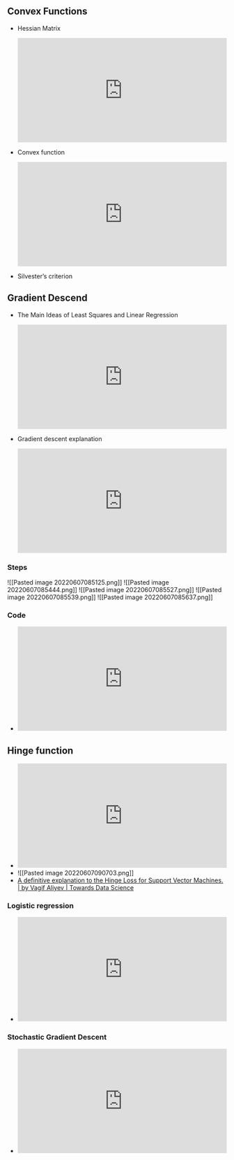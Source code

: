 ## Convex Functions
- Hessian Matrix
	<iframe width="480" height="240" src="https://www.youtube.com/embed/LbBcuZukCAw" title="YouTube video player" frameborder="0" allow="accelerometer; autoplay; clipboard-write; encrypted-media; gyroscope; picture-in-picture" allowfullscreen></iframe>
- Convex function
	 <iframe width="480" height="240" src="https://www.youtube.com/embed/u8JrE9JlZPM" title="YouTube video player" frameborder="0" allow="accelerometer; autoplay; clipboard-write; encrypted-media; gyroscope; picture-in-picture" allowfullscreen></iframe>

- Silvester’s criterion

## Gradient Descend 
-  The Main Ideas of Least Squares and Linear Regression

	 <iframe width="480" height="240" src="https://www.youtube.com/embed/PaFPbb66DxQ" title="YouTube video player" frameborder="0" allow="accelerometer; autoplay; clipboard-write; encrypted-media; gyroscope; picture-in-picture" allowfullscreen></iframe>
 
 - Gradient descent explanation 
 
	<iframe width="480" height="240" src="https://www.youtube.com/embed/sDv4f4s2SB8" title="YouTube video player" frameborder="0" allow="accelerometer; autoplay; clipboard-write; encrypted-media; gyroscope; picture-in-picture" allowfullscreen></iframe>
	
### Steps
![[Pasted image 20220607085125.png]]
![[Pasted image 20220607085444.png]]
![[Pasted image 20220607085527.png]]
![[Pasted image 20220607085539.png]]
![[Pasted image 20220607085637.png]]

 ### Code
- <iframe width="480" height="240" src="https://www.youtube.com/embed/vsWrXfO3wWw" title="YouTube video player" frameborder="0" allow="accelerometer; autoplay; clipboard-write; encrypted-media; gyroscope; picture-in-picture" allowfullscreen></iframe>
	
	
## Hinge function

- <iframe width="480" height="240" src="https://www.youtube.com/embed/r-vYJqcFxBI" title="YouTube video player" frameborder="0" allow="accelerometer; autoplay; clipboard-write; encrypted-media; gyroscope; picture-in-picture" allowfullscreen></iframe>
- ![[Pasted image 20220607090703.png]]
- [A definitive explanation to the Hinge Loss for Support Vector Machines. | by Vagif Aliyev | Towards Data Science](https://towardsdatascience.com/a-definitive-explanation-to-hinge-loss-for-support-vector-machines-ab6d8d3178f1)

### Logistic regression 
- <iframe width="480" height="240" src="https://www.youtube.com/embed/yIYKR4sgzI8" title="YouTube video player" frameborder="0" allow="accelerometer; autoplay; clipboard-write; encrypted-media; gyroscope; picture-in-picture" allowfullscreen></iframe>

###  Stochastic Gradient Descent
- <iframe width="480" height="240" src="https://www.youtube.com/embed/vMh0zPT0tLI" title="YouTube video player" frameborder="0" allow="accelerometer; autoplay; clipboard-write; encrypted-media; gyroscope; picture-in-picture" allowfullscreen></iframe>